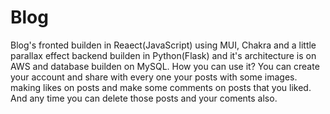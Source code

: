# Blog
Blog's fronted builden in Reaect(JavaScript) using MUI, Chakra and a little parallax effect
backend builden in Python(Flask)
and it's architecture is on AWS and database builden on MySQL.
How  you can use it?
You can create your account and share with every one your posts with some images.
making likes on posts and make some comments on posts that you liked. And any time you can delete those posts and your coments also.
